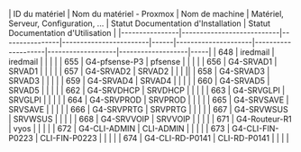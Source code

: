 | ID du matériel | Nom du matériel - Proxmox | Nom de machine | Matériel, Serveur, Configuration, ... | Statut Documentation d'Installation | Statut Documentation d'Utilisation |
|----------------|---------------------------|----------------|------------------------|------|---------------------|--------------------|-------------------|-------------------|-----|
| 648 | iredmail | iredmail |  |  |  |
| 655 | G4-pfsense-P3 | pfsense |  |  |  |
| 656 | G4-SRVAD1 | SRVAD1 |  |  |  |
| 657 | G4-SRVAD2 | SRVAD2 |  |  |  ||
| 658 | G4-SRVAD3 | SRVAD3 |  |  |  |
| 659 | G4-SRVAD4 | SRVAD4 |  |  |  |
| 660 | G4-SRVAD5 | SRVAD5 |  |  |  |
| 662 | G4-SRVDHCP | SRVDHCP |  |  |  |
| 663 | G4-SRVGLPI | SRVGLPI |  |  |  |
| 664 | G4-SRVPROD | SRVPROD |  |  |  |
| 665 | G4-SRVSAVE | SRVSAVE |  |  |  |
| 666 | G4-SRVPRTG | SRVPRTG |  |  |  |
| 667 | G4-SRVWSUS | SRVWSUS |  |  |  |
| 668 | G4-SRVVOIP | SRVVOIP |  |  |  |
| 671 | G4-Routeur-R1 | vyos |  |  |  |
| 672 | G4-CLI-ADMIN | CLI-ADMIN |  |  |  |
| 673 | G4-CLI-FIN-P0223 | CLI-FIN-P0223 |  |  |  |
| 674 | G4-CLI-RD-P0141 | CLI-RD-P0141 |  |  |  |
